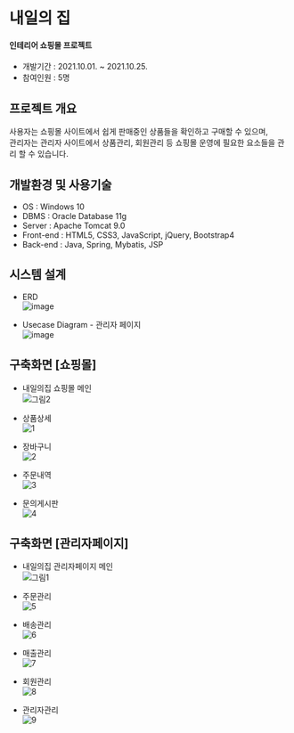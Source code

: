 # 내일의 집   
   
#### 인테리어 쇼핑몰 프로젝트   
* 개발기간 : 2021.10.01. ~ 2021.10.25.   
* 참여인원 : 5명   
   
## 프로젝트 개요   
사용자는 쇼핑몰 사이트에서 쉽게 판매중인 상품들을 확인하고 구매할 수 있으며,   
관리자는 관리자 사이트에서 상품관리, 회원관리 등 쇼핑몰 운영에 필요한 요소들을 관리 할 수 있습니다.   
   
## 개발환경 및 사용기술   
* OS : Windows 10
* DBMS : Oracle Database 11g
* Server : Apache Tomcat 9.0
* Front-end : HTML5, CSS3, JavaScript, jQuery, Bootstrap4
* Back-end : Java, Spring, Mybatis, JSP
   
## 시스템 설계   
* ERD   
![image](https://user-images.githubusercontent.com/84010530/141981460-f8a65210-419e-4361-8ff8-a8fc5da5f21c.png)   
   
* Usecase Diagram - 관리자 페이지   
![image](https://user-images.githubusercontent.com/84010530/141981764-4d9c99a2-19ce-45ab-9c13-6e7a5cc42b48.png)   
   
## 구축화면 [쇼핑몰]   
* 내일의집 쇼핑몰 메인   
![그림2](https://user-images.githubusercontent.com/84010530/141983143-4444f596-cdbb-4dc8-bf5b-8ccb66b9a486.png)   
   
* 상품상세   
![1](https://user-images.githubusercontent.com/84010530/141984339-6dd695cd-8aaa-4a8f-86ff-f22374ffbc99.png)   
   
* 장바구니   
![2](https://user-images.githubusercontent.com/84010530/141985373-d07ebe1e-ed56-4899-be59-a0098f3b7588.png)   
   
* 주문내역   
![3](https://user-images.githubusercontent.com/84010530/141985384-273e0fd3-438b-4096-9780-9ecabfe9597b.png)   
   
* 문의게시판   
![4](https://user-images.githubusercontent.com/84010530/141984367-424e352b-dbfa-4732-b818-1f5cfff96301.png)   
   
## 구축화면 [관리자페이지]
* 내일의집 관리자페이지 메인   
![그림1](https://user-images.githubusercontent.com/84010530/141983155-837e433e-5b7c-49d6-81d1-30a605de86f6.png)   
   
* 주문관리   
![5](https://user-images.githubusercontent.com/84010530/141984589-788c22c2-662e-4063-9628-ca0d88b40952.png)   
   
* 배송관리   
![6](https://user-images.githubusercontent.com/84010530/141984593-3e21e0a4-3472-4cb3-8862-98579e51e74d.png)   
   
* 매출관리   
![7](https://user-images.githubusercontent.com/84010530/141984604-91580692-559f-4aff-a2bf-01235c20462b.png)   
   
* 회원관리   
![8](https://user-images.githubusercontent.com/84010530/141984606-7c0d28d9-2cda-4d2b-8416-fb9d98ce4c53.png)   
   
* 관리자관리   
![9](https://user-images.githubusercontent.com/84010530/141984610-4b0108f3-30d4-409c-bab3-cf5bb207d0d4.png)   
   
